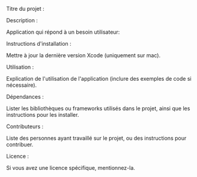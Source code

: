 Titre du projet :


Description :

Application qui répond à un besoin utilisateur:



Instructions d'installation :

Mettre à jour la dernière version Xcode (uniquement sur mac).


Utilisation :

Explication de l'utilisation de l'application (inclure des exemples de code si nécessaire).


Dépendances :

Lister les bibliothèques ou frameworks utilisés dans le projet, ainsi que les instructions pour les installer.


Contributeurs :

Liste des personnes ayant travaillé sur le projet, ou des instructions pour contribuer.


Licence :

Si vous avez une licence spécifique, mentionnez-la.
